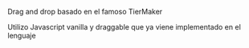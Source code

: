 Drag and drop basado en el famoso TierMaker

Utilizo Javascript vanilla y draggable que ya viene implementado en el lenguaje
